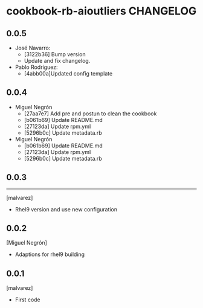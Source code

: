 cookbook-rb-aioutliers CHANGELOG
===============
## 0.0.5
 - José Navarro:
    - [3122b36] Bump version
    - Update and fix changelog.
 - Pablo Rodriguez:
    - [4abb00a]Updated config template

## 0.0.4

  - Miguel Negrón
    - [27aa7e7] Add pre and postun to clean the cookbook
    - [b061b69] Update README.md
    - [27123da] Update rpm.yml
    - [5296b0c] Update metadata.rb
  - Miguel Negrón
    - [b061b69] Update README.md
    - [27123da] Update rpm.yml
    - [5296b0c] Update metadata.rb
## 0.0.3
-----
[malvarez]
- Rhel9 version and use new configuration

0.0.2
-----
[Miguel Negrón]
- Adaptions for rhel9 building

0.0.1
-----
[malvarez]
- First code
